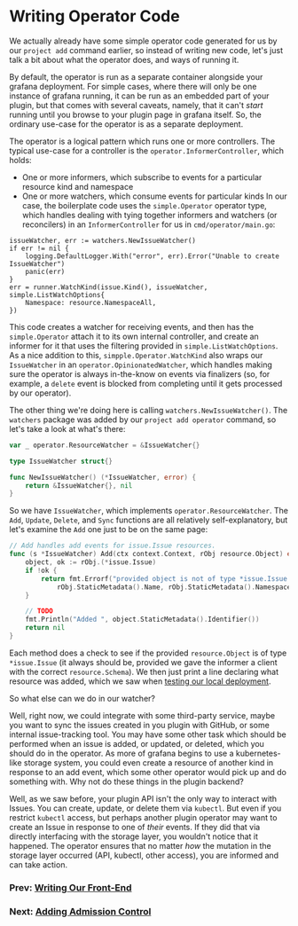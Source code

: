 # Writing Operator Code

We actually already have some simple operator code generated for us by our `project add` command earlier, so instead of writing new code, let's just talk a bit about what the operator does, and ways of running it.

By default, the operator is run as a separate container alongside your grafana deployment. For simple cases, where there will only be one instance of grafana running, it can be run as an embedded part of your plugin, but that comes with several caveats, namely, that it can't _start_ running until you browse to your plugin page in grafana itself. So, the ordinary use-case for the operator is as a separate deployment.

The operator is a logical pattern which runs one or more controllers. The typical use-case for a controller is the `operator.InformerController`, which holds:
* One or more informers, which subscribe to events for a particular resource kind and namespace
* One or more watchers, which consume events for particular kinds
In our case, the boilerplate code uses the `simple.Operator` operator type, which handles dealing with tying together informers and watchers (or reconcilers) in an `InformerController` for us in `cmd/operator/main.go`:
```golang
issueWatcher, err := watchers.NewIssueWatcher()
if err != nil {
	logging.DefaultLogger.With("error", err).Error("Unable to create IssueWatcher")
	panic(err)
}
err = runner.WatchKind(issue.Kind(), issueWatcher, simple.ListWatchOptions{
	Namespace: resource.NamespaceAll,
})
```
This code creates a watcher for receiving events, and then has the `simple.Operator` attach it to its own internal controller, and create an informer for it that uses the filtering provided in `simple.ListWatchOptions`. As a nice addition to this, `simpple.Operator.WatchKind` also wraps our `IssueWatcher` in an `operator.OpinionatedWatcher`, which handles making sure the operator is always in-the-know on events via finalizers (so, for example, a `delete` event is blocked from completing until it gets processed by our operator).

The other thing we're doing here is calling `watchers.NewIssueWatcher()`. The `watchers` package was added by our `project add operator` command, so let's take a look at what's there:
```go
var _ operator.ResourceWatcher = &IssueWatcher{}

type IssueWatcher struct{}

func NewIssueWatcher() (*IssueWatcher, error) {
	return &IssueWatcher{}, nil
}
```
So we have `IssueWatcher`, which implements `operator.ResourceWatcher`. The `Add`, `Update`, `Delete`, and `Sync` functions are all relatively self-explanatory, but let's examine the `Add` one just to be on the same page:
```go
// Add handles add events for issue.Issue resources.
func (s *IssueWatcher) Add(ctx context.Context, rObj resource.Object) error {
	object, ok := rObj.(*issue.Issue)
	if !ok {
		return fmt.Errorf("provided object is not of type *issue.Issue (name=%s, namespace=%s, kind=%s)",
			rObj.StaticMetadata().Name, rObj.StaticMetadata().Namespace, rObj.StaticMetadata().Kind)
	}

	// TODO
	fmt.Println("Added ", object.StaticMetadata().Identifier())
	return nil
}
```
Each method does a check to see if the provided `resource.Object` is of type `*issue.Issue` (it always should be, provided we gave the informer a client with the correct `resource.Schema`). We then just print a line declaring what resource was added, which we saw when [testing our local deployment](05-local-deployment.md).

So what else can we do in our watcher?

Well, right now, we could integrate with some third-party service, maybe you want to sync the issues created in you plugin with GitHub, or some internal issue-tracking tool. You may have some other task which should be performed when an issue is added, or updated, or deleted, which you should do in the operator. As more of grafana begins to use a kubernetes-like storage system, you could even create a resource of another kind in response to an add event, which some other operator would pick up and do something with. Why not do these things in the plugin backend?

Well, as we saw before, your plugin API isn't the only way to interact with Issues. You can create, update, or delete them via `kubectl`. But even if you restrict `kubectl` access, but perhaps another plugin operator may want to create an Issue in response to one of _their_ events. If they did that via directly interfacing with the storage layer, you wouldn't notice that it happened. The operator ensures that no matter _how_ the mutation in the storage layer occurred (API, kubectl, other access), you are informed and can take action.

### Prev: [Writing Our Front-End](06-frontend.md)
### Next: [Adding Admission Control](08-adding-admission-control.md)
